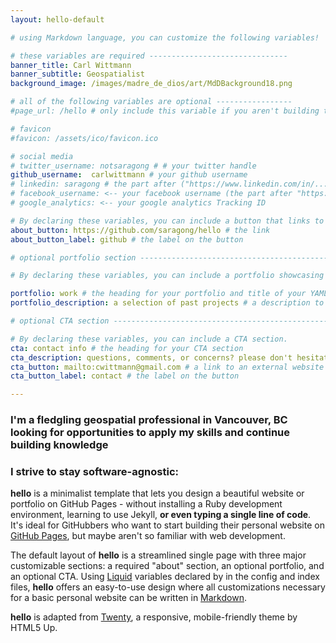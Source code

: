 ```yaml
---
layout: hello-default

# using Markdown language, you can customize the following variables!

# these variables are required -------------------------------
banner_title: Carl Wittmann
banner_subtitle: Geospatialist
background_image: /images/madre_de_dios/art/MdDBackground18.png

# all of the following variables are optional -----------------
#page_url: /hello # only include this variable if you aren't building the page to your primary domain 

# favicon
#favicon: /assets/ico/favicon.ico

# social media
# twitter_username: notsaragong # # your twitter handle
github_username:  carlwittmann # your github username
# linkedin: saragong # the part after ("https://www.linkedin.com/in/...")
# facebook_username: <-- your facebook username (the part after "https://www.facebook.com/...")
# google_analytics: <-- your google analytics Tracking ID

# By declaring these variables, you can include a button that links to an external website or to media.
about_button: https://github.com/saragong/hello # the link
about_button_label: github # the label on the button

# optional portfolio section ------------------------------------------

# By declaring these variables, you can include a portfolio showcasing your work and organize your portfolio's items into a custom layout, all without adding any CSS. In addition, you must 1) create an HTML file in the_includes folder for each project with the text you'd like to display, and 2) create a YAML file in the _data folder describing the order in which each project should be shown and categorized. See `/includes/example.html` and `/_data/work.yml` for examples.

portfolio: work # the heading for your portfolio and title of your YAML file
portfolio_description: a selection of past projects # a description to be desplayed below the heading and above the content

# optional CTA section --------------------------------------------------

# By declaring these variables, you can include a CTA section.
cta: contact info # the heading for your CTA section
cta_description: questions, comments, or concerns? please don't hesitate to reach out. # a description to be desplayed below the heading and above the content
cta_button: mailto:cwittmann@gmail.com # a link to an external website or to media
cta_button_label: contact # the label on the button

---			
```

[//]: # (write a bit about yourself here)
### I'm a **fledgling geospatial professional** in Vancouver, BC looking for opportunities to apply my skills and continue building knowledge 

### I strive to stay **software-agnostic**: 
  
**hello** is a minimalist template that lets you design a beautiful website or portfolio on GitHub Pages - without installing a Ruby
development environment, learning to use Jekyll, **or even typing a single line of code**. It's ideal for GitHubbers
who want to start building their personal website on [GitHub Pages](https://pages.github.com/), but maybe aren't so familiar with web development.
  

The default layout of **hello** is a streamlined single page with three major customizable sections: a required "about" section, an optional portfolio, and an optional CTA. Using [Liquid](https://shopify.github.io/liquid/) variables declared by in the config and index files, **hello** offers an easy-to-use design where all customizations necessary for a basic personal website can be written in [Markdown](https://www.markdownguide.org/basic-syntax/).  


**hello** is adapted from [Twenty](https://html5up.net/twenty), a responsive, mobile-friendly theme by HTML5 Up.
